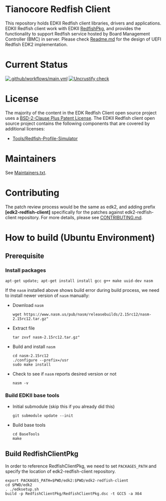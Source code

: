 # Tianocore Redfish Client
This repository holds EDKII Redfish client libraries, drivers and applications.
EDKII Redfish client work with EDKII [RedfishPkg](https://github.com/tianocore/edk2/tree/master/RedfishPkg),
and provides the functionality to support Redfish service hosted by Board Management Controller (BMC) in server.
Please check [Readme.md](https://github.com/tianocore/edk2/blob/master/RedfishPkg/Readme.md) for the design of
UEFI Redfish EDK2 implementation.

# Current Status
[![.github/workflows/main.yml](https://github.com/nicklela/edk2-redfish-client/actions/workflows/main.yml/badge.svg?branch=uncrustify-check)](https://github.com/nicklela/edk2-redfish-client/actions/workflows/main.yml)
[![Uncrustify check](https://github.com/nicklela/edk2-redfish-client/actions/workflows/main2.yml/badge.svg)](https://github.com/nicklela/edk2-redfish-client/actions/workflows/main2.yml)

# License
The majority of the content in the EDK Redfish Client open source project uses a
[BSD-2-Clause Plus Patent License](LICENSE). The EDKII Redfish client open source project contains the following
components that are covered by additional licenses:

  - [Tools/Redfish-Profile-Simulator](Tools/Redfish-Profile-Simulator/LICENSE.md)

# Maintainers

See [Maintainers.txt](Maintainers.txt).

# Contributing

The patch review process would be the same as edk2, and adding prefix **[edk2-redfish-client]**
specifically for the patches against edk2-redfish-client repository. For more details, please
see [CONTRIBUTING.md](CONTRIBUTING.md).

# How to build (Ubuntu Environment)
## Prerequisite
### Install packages
```
apt-get update; apt-get install install gcc g++ make uuid-dev nasm
```
If the `nasm` installed above shows build error during build process, we need to install
newer version of `nasm` manually:
- Download `nasm`
  ```
  wget https://www.nasm.us/pub/nasm/releasebuilds/2.15rc12/nasm-2.15rc12.tar.gz"
  ```
- Extract file
  ```
  tar zxvf nasm-2.15rc12.tar.gz"
  ```
- Build and install `nasm`
  ```
  cd nasm-2.15rc12
  ./configure --prefix=/usr
  sudo make install
  ```
- Check to see if `nasm` reports desired version or not
  ```
  nasm -v
  ```
### Build EDKII base tools
- Initial submodule (skip this if you already did this)
  ```
  git submodule update --init
  ```
- Build base tools
  ```
  cd BaseTools
  make
  ```
## Build RedfishClientPkg
In order to reference RedfishClientPkg, we need to set `PACKAGES_PATH` and specify the location
of edk2-redfish-client repository.
```
export PACKAGES_PATH=$PWD/edk2:$PWD/edk2-redfish-client
cd $PWD/edk2
. ./edksetup.sh
build -p RedfishClientPkg/RedfishClientPkg.dsc -t GCC5 -a X64
```
